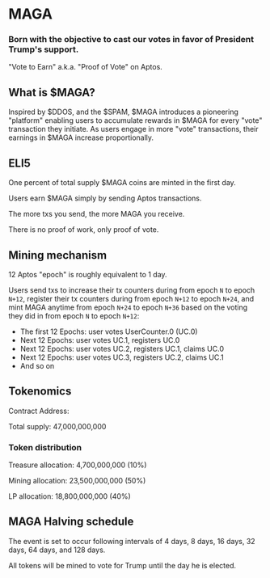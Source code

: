 # MAGA

### Born with the objective to cast our votes in favor of President Trump's support.

"Vote to Earn" a.k.a. "Proof of Vote" on Aptos.

## What is $MAGA?

Inspired by $DDOS, and the $SPAM, $MAGA introduces a pioneering "platform" enabling users to accumulate rewards in $MAGA for every "vote" transaction they initiate. As users engage in more "vote" transactions, their earnings in $MAGA increase proportionally.

## ELI5

One percent of total supply $MAGA coins are minted in the first day.

Users earn $MAGA simply by sending Aptos transactions.

The more txs you send, the more MAGA you receive.

There is no proof of work, only proof of vote.

## Mining mechanism

12 Aptos "epoch" is roughly equivalent to 1 day.

Users send txs to increase their tx counters during from epoch `N` to epoch `N+12`, register their tx counters during from epoch `N+12` to epoch `N+24`, and mint MAGA anytime from epoch `N+24` to epoch `N+36` based on the voting they did in from epoch `N` to epoch `N+12`:

- The first 12 Epochs: user votes UserCounter.0 (UC.0)
- Next 12 Epochs: user votes UC.1, registers UC.0
- Next 12 Epochs: user votes UC.2, registers UC.1, claims UC.0
- Next 12 Epochs: user votes UC.3, registers UC.2, claims UC.1
- And so on

## Tokenomics

Contract Address:

Total supply: 47,000,000,000

### Token distribution

Treasure allocation: 4,700,000,000 (10%)

Mining allocation: 23,500,000,000 (50%)

LP allocation: 18,800,000,000 (40%)

## MAGA Halving schedule

The event is set to occur following intervals of 4 days, 8 days, 16 days, 32 days, 64 days, and 128 days.

All tokens will be mined to vote for Trump until the day he is elected.
